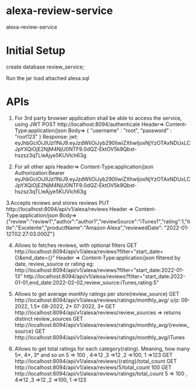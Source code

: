 # alexa-review-service
 alexa-review-service

# Initial Setup
 create database review_service;
 
 Run the jar
 load attached alexa.sql
 
 # APIs
1. For 3rd party browser application shall be able to access the service, using JWT
 POST http://localhost:8094/authenticate
Header=> Content-Type:application/json
Body=>
{
	"username" : "root",
	"password" : "root123"
}
Response:
jwt:
eyJhbGciOiJIUzI1NiJ9.eyJzdWIiOiJyb290IiwiZXhwIjoxNjYzOTAxNDUxLCJpYXQiOjE2NjM4NjU0NTF9.0dQZ-EktOV5k9Qbst-hszsz3qTLleAjye5KUVlch63g

2. For all other apis 
Header=>
Content-Type:application/json
Authorization:Bearer eyJhbGciOiJIUzI1NiJ9.eyJzdWIiOiJyb290IiwiZXhwIjoxNjYzOTAxNDUxLCJpYXQiOjE2NjM4NjU0NTF9.0dQZ-EktOV5k9Qbst-hszsz3qTLleAjye5KUVlch63g

3.Accepts reviews and stores reviews 
PUT http://localhost:8094/api/v1/alexa/reviews
Header => Content-Type:application/json
Body=>
{"review":"review1","author":"author1","reviewSource":"iTunes1","rating":1,"title":"Excelente","productName":"Amazon Alexa","reviewedDate": "2022-01-12T02:27:03.000Z"}

4. Allows to fetches reviews, with optional filters
 GET http://localhost:8094/api/v1/alexa/reviews?filter="start_date={}&end_date={}"
Header => Content-Type:application/json
 filtered by date, review_source or rating
 eg:
http://localhost:8094/api/v1/alexa/reviews?filter="start_date:2022-01-13"
http://localhost:8094/api/v1/alexa/reviews?filter="start_date:2022-01-01,end_date:2022-02-02,review_source:iTunes,rating:5"

5. Allows to get average monthly ratings per store(review_source)
GET http://localhost:8094/api/v1/alexa/reviews/ratings/monthly_avg/ 
o/p:
09-2022, 1.5*
08-2022, 2*
07-2022, 3*
GET http://localhost:8094/api/v1/alexa/reviews/review_sources  => returns distinct review_sources
GET http://localhost:8094/api/v1/alexa/reviews/ratings/monthly_avg/{review_source}
GET http://localhost:8094/api/v1/alexa/reviews/ratings/monthly_avg/iTunes

6. Allows to get total ratings for each category(rating). Meaning, how many 5*, 4*, 3* and so on 
  5 => 100 , 4=>12 ,3 =>12 ,2 =>100, 1 =>123
GET http://localhost:8094/api/v1/alexa/reviews/{rating}/total_count
GET http://localhost:8094/api/v1/alexa/reviews/5/total_count
100
GET http://localhost:8094/api/v1/alexa/reviews/ratings/total_count
    5 => 100 , 4=>12 ,3 =>12 ,2 =>100, 1 =>123

